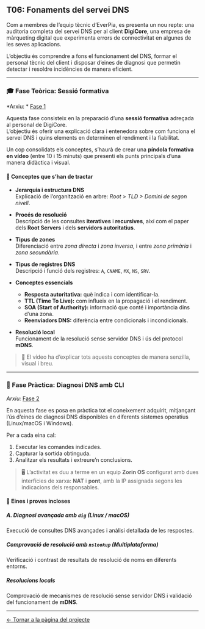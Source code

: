 ## T06: Fonaments del servei DNS

Com a membres de l’equip tècnic d’EverPia, es presenta un nou repte: una auditoria completa del servei DNS per al client **DigiCore**, una empresa de màrqueting digital que experimenta errors de connectivitat en algunes de les seves aplicacions.

L’objectiu és comprendre a fons el funcionament del DNS, formar el personal tècnic del client i disposar d’eines de diagnosi que permetin detectar i resoldre incidències de manera eficient.

---

### 🎓 Fase Teòrica: Sessió formativa  
*Arxiu: * [ Fase 1](./fase1.md)

Aquesta fase consisteix en la preparació d’una **sessió formativa** adreçada al personal de DigiCore.  
L’objectiu és oferir una explicació clara i entenedora sobre com funciona el servei DNS i quins elements en determinen el rendiment i la fiabilitat.

Un cop consolidats els conceptes, s’haurà de crear una **píndola formativa en vídeo** (entre 10 i 15 minuts) que presenti els punts principals d’una manera didàctica i visual.

#### 📌 Conceptes que s’han de tractar

- **Jerarquia i estructura DNS**  
  Explicació de l’organització en arbre: *Root > TLD > Domini de segon nivell*.

- **Procés de resolució**  
  Descripció de les consultes **iteratives** i **recursives**, així com el paper dels **Root Servers** i dels **servidors autoritatius**.

- **Tipus de zones**  
  Diferenciació entre *zona directa* i *zona inversa*, i entre *zona primària* i *zona secundària*.

- **Tipus de registres DNS**  
  Descripció i funció dels registres: `A`, `CNAME`, `MX`, `NS`, `SRV`.

- **Conceptes essencials**
  - **Resposta autoritativa:** què indica i com identificar-la.  
  - **TTL (Time To Live):** com influeix en la propagació i el rendiment.  
  - **SOA (Start of Authority):** informació que conté i importància dins d’una zona.  
  - **Reenviadors DNS:** diferència entre condicionals i incondicionals.

- **Resolució local**  
  Funcionament de la resolució sense servidor DNS i ús del protocol **mDNS**.

> 🎥 El vídeo ha d’explicar tots aquests conceptes de manera senzilla, visual i breu.

---

### 🔧 Fase Pràctica: Diagnosi DNS amb CLI  
*Arxiu:* [ Fase 2](./fase2.md)

En aquesta fase es posa en pràctica tot el coneixement adquirit, mitjançant l’ús d’eines de diagnosi DNS disponibles en diferents sistemes operatius (Linux/macOS i Windows).

Per a cada eina cal:  
1. Executar les comandes indicades.  
2. Capturar la sortida obtinguda.  
3. Analitzar els resultats i extreure’n conclusions.  

> 🖥️ L’activitat es duu a terme en un equip **Zorin OS** configurat amb dues interfícies de xarxa: **NAT** i **pont**, amb la IP assignada segons les indicacions dels responsables.

#### 🧪 Eines i proves incloses

##### A. Diagnosi avançada amb `dig` (Linux / macOS)
Execució de consultes DNS avançades i anàlisi detallada de les respostes.

##### Comprovació de resolució amb `nslookup` (Multiplataforma)
Verificació i contrast de resultats de resolució de noms en diferents entorns.

##### Resolucions locals
Comprovació de mecanismes de resolució sense servidor DNS i validació del funcionament de **mDNS**.

---

[← Tornar a la pàgina del projecte](../README.md)

